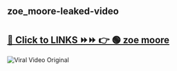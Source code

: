 
 ## zoe_moore-leaked-video 

# <h2><a href="https://clipsfans.com/zoe_moore&ref=git">🔗 Click to LINKS ⏩⏩ 👉 🟢 zoe moore </a></h2>

<a href="https://clipsfans.com/zoe_moore&ref=git" rel="nofollow" data-target="animated-image.originalLink"><img src="https://i.ibb.co.com/xMMVF88/686577567.gif" alt="Viral Video Original" style="max-width: 100%; display: inline-block;" data-target="animated-image.originalImage"></a>
